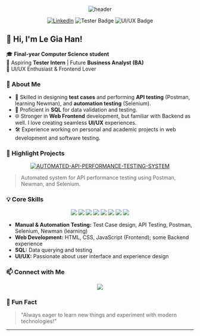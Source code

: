 <!-- Banner or Profile Header -->
<p align="center">
  <img src="https://capsule-render.vercel.app/api?type=waving&color=0:2b5876,100:4e4376&height=200&section=header&text=LeGiaHan%20&fontSize=45&fontAlignY=40&desc=Aspiring%20Tester%20%7C%20UI%2FUX%20Enthusiast%20%7C%20CS%20Student&descAlignY=65&descAlign=50" alt="header"/>
</p>

<p align="center">
  <a href="https://www.linkedin.com/in/legiahan2705/"><img src="https://img.shields.io/badge/LinkedIn-blue?logo=linkedin&logoColor=white" alt="LinkedIn"></a>
  <img src="https://img.shields.io/badge/Tester%20in%20the%20making-automation-green" alt="Tester Badge">
  <img src="https://img.shields.io/badge/UI/UX%20Lover-ff69b4" alt="UI/UX Badge">
</p>


## 👋 Hi, I'm Le Gia Han!

🎓 **Final-year Computer Science student**  
🔎 Aspiring **Tester Intern** | Future **Business Analyst (BA)**  
🎨 UI/UX Enthusiast & Frontend Lover


### 🚀 About Me

- 📝 Skilled in designing **test cases** and performing **API testing** (Postman, learning Newman), and **automation testing** (Selenium).
- 💾 Proficient in **SQL** for data validation and testing.
- 🌐 Stronger in **Web Frontend** development, but familiar with Backend as well. I love creating seamless **UI/UX** experiences.
- 🛠️ Experience working on personal and academic projects in web development and software testing.


### 🌟 Highlight Projects

<p align="center">
  <a href="https://github.com/legiahan2705/AUTOMATED-API-PERFORMANCE-TESTING-SYSTEM">
    <img src="https://img.shields.io/badge/AUTOMATED--API--PERFORMANCE--TESTING--SYSTEM-181717?style=for-the-badge&logo=github" alt="AUTOMATED-API-PERFORMANCE-TESTING-SYSTEM" />
  </a>
</p>

> Automated system for API performance testing using Postman, Newman, and Selenium.


### 💡 Core Skills

<p align="center">
  <img src="https://img.shields.io/badge/Postman-FF6C37?logo=postman&logoColor=white" />
  <img src="https://img.shields.io/badge/Selenium-43B02A?logo=selenium&logoColor=white" />
  <img src="https://img.shields.io/badge/Newman-3B3B3B?logo=newman&logoColor=white" />
  <img src="https://img.shields.io/badge/SQL-336791?logo=postgresql&logoColor=white" />
  <img src="https://img.shields.io/badge/HTML5-E34F26?logo=html5&logoColor=white" />
  <img src="https://img.shields.io/badge/CSS3-1572B6?logo=css3&logoColor=white" />
  <img src="https://img.shields.io/badge/JavaScript-F7DF1E?logo=javascript&logoColor=black" />
  <img src="https://img.shields.io/badge/UI/UX-ff69b4" />
</p>

- **Manual & Automation Testing:** Test Case design, API Testing, Postman, Selenium, Newman (learning)
- **Web Development:** HTML, CSS, JavaScript (Frontend); some Backend experience
- **SQL:** Data querying and testing
- **UI/UX:** Passionate about user interface and experience design


### 📫 Connect with Me

<p align="center">
  <a href="https://www.linkedin.com/in/legiahan2705/">
    <img src="https://img.shields.io/badge/LinkedIn-blue?logo=linkedin&logoColor=white" />
  </a>
</p>


### 💬 Fun Fact

> "Always eager to learn new things and experiment with modern technologies!"

---

<!--
**legiahan2705/legiahan2705** is a ✨ special ✨ repository because its `README.md` (this file) appears on your GitHub profile.
-->
